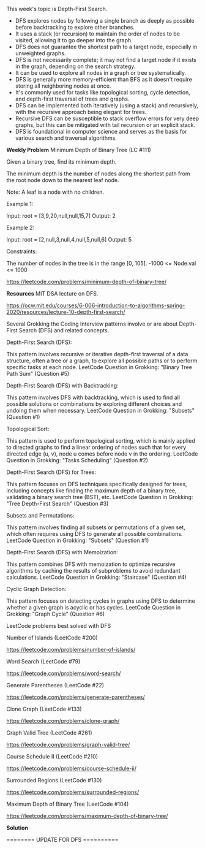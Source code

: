 This week's topic is Depth-First Search.

- DFS explores nodes by following a single branch as deeply as possible before backtracking to explore other branches.
- It uses a stack (or recursion) to maintain the order of nodes to be visited, allowing it to go deeper into the graph.
- DFS does not guarantee the shortest path to a target node, especially in unweighted graphs.
- DFS is not necessarily complete; it may not find a target node if it exists in the graph, depending on the search strategy.
- It can be used to explore all nodes in a graph or tree systematically.
- DFS is generally more memory-efficient than BFS as it doesn't require storing all neighboring nodes at once.
- It's commonly used for tasks like topological sorting, cycle detection, and depth-first traversal of trees and graphs.
- DFS can be implemented both iteratively (using a stack) and recursively, with the recursive approach being elegant for trees.
- Recursive DFS can be susceptible to stack overflow errors for very deep graphs, but this can be mitigated with tail recursion or an explicit stack.
- DFS is foundational in computer science and serves as the basis for various search and traversal algorithms.

**Weekly Problem**
Minimum Depth of Binary Tree (LC #111)

Given a binary tree, find its minimum depth.

The minimum depth is the number of nodes along the shortest path from the root node down to the nearest leaf node.

Note: A leaf is a node with no children.

Example 1:

Input: root = [3,9,20,null,null,15,7]
Output: 2

Example 2:

Input: root = [2,null,3,null,4,null,5,null,6]
Output: 5

Constraints:

The number of nodes in the tree is in the range [0, 105].
-1000 <= Node.val <= 1000

https://leetcode.com/problems/minimum-depth-of-binary-tree/

**Resources**
MIT DSA lecture on DFS.

https://ocw.mit.edu/courses/6-006-introduction-to-algorithms-spring-2020/resources/lecture-10-depth-first-search/

Several Grokking the Coding Interview patterns involve or are about Depth-First Search (DFS) and related concepts. 

Depth-First Search (DFS):

This pattern involves recursive or iterative depth-first traversal of a data structure, often a tree or a graph, to explore all possible paths or to perform specific tasks at each node.
LeetCode Question in Grokking: "Binary Tree Path Sum" (Question #5)

Depth-First Search (DFS) with Backtracking:

This pattern involves DFS with backtracking, which is used to find all possible solutions or combinations by exploring different choices and undoing them when necessary.
LeetCode Question in Grokking: "Subsets" (Question #1)

Topological Sort:

This pattern is used to perform topological sorting, which is mainly applied to directed graphs to find a linear ordering of nodes such that for every directed edge (u, v), node u comes before node v in the ordering.
LeetCode Question in Grokking: "Tasks Scheduling" (Question #2)

Depth-First Search (DFS) for Trees:

This pattern focuses on DFS techniques specifically designed for trees, including concepts like finding the maximum depth of a binary tree, validating a binary search tree (BST), etc.
LeetCode Question in Grokking: "Tree Depth-First Search" (Question #3)

Subsets and Permutations:

This pattern involves finding all subsets or permutations of a given set, which often requires using DFS to generate all possible combinations.
LeetCode Question in Grokking: "Subsets" (Question #1)

Depth-First Search (DFS) with Memoization:

This pattern combines DFS with memoization to optimize recursive algorithms by caching the results of subproblems to avoid redundant calculations.
LeetCode Question in Grokking: "Staircase" (Question #4)

Cyclic Graph Detection:

This pattern focuses on detecting cycles in graphs using DFS to determine whether a given graph is acyclic or has cycles.
LeetCode Question in Grokking: "Graph Cycle" (Question #6)

LeetCode problems best solved with DFS

Number of Islands (LeetCode #200)

https://leetcode.com/problems/number-of-islands/

Word Search (LeetCode #79)

https://leetcode.com/problems/word-search/

Generate Parentheses (LeetCode #22)

https://leetcode.com/problems/generate-parentheses/

Clone Graph (LeetCode #133)

https://leetcode.com/problems/clone-graph/

Graph Valid Tree (LeetCode #261)

https://leetcode.com/problems/graph-valid-tree/

Course Schedule II (LeetCode #210)

https://leetcode.com/problems/course-schedule-ii/

Surrounded Regions (LeetCode #130)

https://leetcode.com/problems/surrounded-regions/

Maximum Depth of Binary Tree (LeetCode #104)

https://leetcode.com/problems/maximum-depth-of-binary-tree/

**Solution**

======== UPDATE FOR DFS ==========

